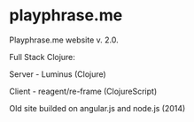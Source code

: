 # playphrase.me

Playphrase.me website v. 2.0.  

Full Stack Clojure:

Server - Luminus (Clojure) 

Client - reagent/re-frame (ClojureScript)

Old site builded on angular.js and node.js (2014)
